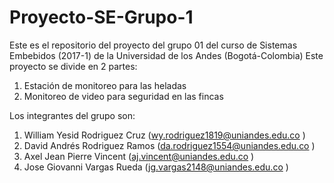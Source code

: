 # Proyecto-SE-Grupo-1
Este es el repositorio del proyecto del grupo 01 del curso de Sistemas Embebidos (2017-1) de la Universidad de los Andes (Bogotá-Colombia) 
Este proyecto se divide en 2 partes: 

1) Estación de monitoreo para las heladas
2) Monitoreo de video para seguridad en las fincas

Los integrantes del grupo son:

1) William Yesid Rodriguez Cruz (wy.rodriguez1819@uniandes.edu.co )
2) David Andrés Rodriguez Ramos (da.rodriguez1554@uniandes.edu.co )
3) Axel Jean Pierre Vincent (aj.vincent@uniandes.edu.co )
4) Jose Giovanni Vargas Rueda (jg.vargas2148@uniandes.edu.co )
